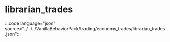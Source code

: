 # librarian_trades

:::code language="json" source="../../../VanillaBehaviorPack/trading/economy_trades/librarian_trades.json":::